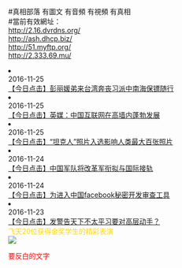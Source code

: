 <link rel="stylesheet" href="//github.com/sindresorhus/github-markdown-css">

#真相部落 有圖文 有音頻 有視頻 有真相<br>
#當前有效網址：<br>
http://2.16.dvrdns.org/<br>
http://ash.dhcp.biz/<br>
http://51.myftp.org/<br>
http://2.333.69.mu/<br>

<li><div class="time">2016-11-25</div><a href="http://2.16.dvrdns.org/mp4/news107/2016/11/JRDJB_s1_e2696_v0_i2-JRDJ_2696_20161124_2-video.mp4" target="_blank"  title="【今日点击】彭丽媛弟来台湾奔丧习派中南海保镖随行">【今日点击】彭丽媛弟来台湾奔丧习派中南海保镖随行</a></li>
<li><div class="time">2016-11-25</div><a href="http://2.16.dvrdns.org/mp4/news107/2016/11/JRDJA_s1_e2696_v0_i1-JRDJ_2696_20161124_1-video.mp4" target="_blank"  title="【今日点击】英媒：中国互联网在高墙内蓬勃发展">【今日点击】英媒：中国互联网在高墙内蓬勃发展</a></li>
<li><div class="time">2016-11-25</div><a href="http://2.16.dvrdns.org/mp4/news107/2016/11/JRDJA_s1_e2697_v0_i1-JRDJ_2697_20161125_1-video.mp4" target="_blank"  title="【今日点击】“坦克人”照片入选影响人类最大百张照片">【今日点击】“坦克人”照片入选影响人类最大百张照片</a></li>
<li><div class="time">2016-11-24</div><a href="http://2.16.dvrdns.org/mp4/news107/2016/11/JRDJB_s1_e2695_v0_i2-JRDJ_2695_20161123_2-video.mp4" target="_blank"  title="【今日点击】中国军队将改革军衔拟与国际接轨">【今日点击】中国军队将改革军衔拟与国际接轨</a></li>
<li><div class="time">2016-11-24</div><a href="http://2.16.dvrdns.org/mp4/news107/2016/11/JRDJA_s1_e2695_v0_i1-JRDJ_2695_20161123_1-video.mp4" target="_blank"  title="【今日点击】为进入中国facebook秘密开发审查工具">【今日点击】为进入中国facebook秘密开发审查工具</a></li><li><div class="time">2016-11-23</div><a href="http://2.16.dvrdns.org/mp4/news107/2016/11/JRDJA_s1_e2694_v0_i1-JRDJ_2694_20161122_1-video.mp4" target="_blank"  title="【今日点击】发警告天下不太平习要对高层动手？">【今日点击】发警告天下不太平习要对高层动手？</a></li>

<div><font color="gold" >飞天20位获得金奖学生的精彩表演</font></div>
<a href="http://2.16.dvrdns.org/zx/" target="_blank"><img src="http://2.16.dvrdns.org/pic/2016/11/p7829911a215010452.jpg"></a>

<font color="red">要反白的文字</font>
